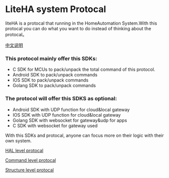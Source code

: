 # LiteHA system Protocal

liteHA is a protocal that running in the HomeAutomation System.With this protocal you can do what you want to do instead of thinking about the protocal。

[中文说明](https://github.com/fghjhuang/LiteHA_Protocal/blob/master/README_CHN.md)

### This protocol mainly offer this SDKs:

* C SDK for MCUs to pack/unpack the total command of this protocol.
* Android SDK to pack/unpack commands
* IOS SDK to pack/unpack commands
* Golang SDK to pack/unpack commands

### The protocol will offer this SDKS as optional:

* Android SDK with UDP function for cloud&local gateway
* IOS SDK with UDP function for cloud&local gateway
* Golang SDK with websocket for gateway&udp for apps
* C SDK with websocket for gateway used

With this SDKs and protocal, anyone can focus more on their logic with their own system.

[HAL level protocal](https://github.com/fghjhuang/LiteHA_Protocal/blob/master/LiteHACommand_HAL.md)

[Command level protocal](https://github.com/fghjhuang/LiteHA_Protocal/blob/master/LiteHAProtocol_HAL.md)

[Structure level protocal](https://github.com/fghjhuang/LiteHA_Protocal/blob/master/LiteHAProtocol_Structure.md)
